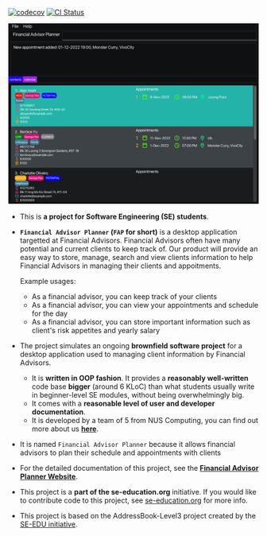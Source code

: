 [![codecov](https://codecov.io/gh/AY2223S1-CS2103T-W09-2/tp/branch/master/graph/badge.svg?token=3BMHR6HHNQ)](https://codecov.io/gh/AY2223S1-CS2103T-W09-2/tp) [![CI Status](https://github.com/AY2223S1-CS2103T-W09-2/tp/workflows/Java%20CI/badge.svg)](https://github.com/AY2223S1-CS2103T-W09-2/tp/actions)

![Ui](docs/images/Ui.png)

* This is **a project for Software Engineering (SE) students**.<br>
* **`Financial Advisor Planner` (`FAP` for short)** is a desktop application targetted at Financial Advisors. Financial Advisors often have many potential and current clients to keep track of. Our product will provide an easy way to store, manage, search and view clients information to help Financial Advisors in managing their clients and appoitments.

  Example usages:
  * As a financial advisor, you can keep track of your clients
  * As a financial advisor, you can view your appointments and schedule for the day
  * As a financial advisor, you can store important information such as client's risk appetites and yearly salary
* The project simulates an ongoing **brownfield software project** for a desktop application used to managing client information by Financial Advisors.
  * It is **written in OOP fashion**. It provides a **reasonably well-written** code base **bigger** (around 6 KLoC) than what students usually write in beginner-level SE modules, without being overwhelmingly big.
  * It comes with a **reasonable level of user and developer documentation**.
  * It is developed by a team of 5 from NUS Computing, you can find out more about us **[here](https://ay2223s1-cs2103t-w09-2.github.io/tp/AboutUs.html)**.

* It is named `Financial Advisor Planner`  because it allows financial advisors to plan their schedule and appointments with clients

* For the detailed documentation of this project, see the **[Financial Advisor Planner Website](https://ay2223s1-cs2103t-w09-2.github.io/tp/)**.
* This project is a **part of the se-education.org** initiative. If you would like to contribute code to this project, see [se-education.org](https://se-education.org#https://se-education.org/#contributing) for more info.
* This project is based on the AddressBook-Level3 project created by the [SE-EDU initiative](https://se-education.org).
